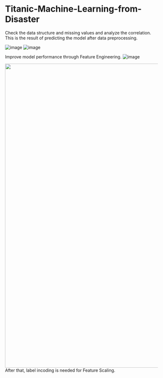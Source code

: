 # Titanic-Machine-Learning-from-Disaster
Check the data structure and missing values and analyze the correlation.
This is the result of predicting the model after data preprocessing.

![image](https://user-images.githubusercontent.com/67897318/118440370-8995d080-b722-11eb-83c1-d9ac809ac5ed.png) ![image](https://user-images.githubusercontent.com/67897318/118440395-91ee0b80-b722-11eb-879b-a38a9432a001.png)

Improve model performance through Feature Engineering.
![image](https://user-images.githubusercontent.com/67897318/118440497-b944d880-b722-11eb-9d91-bed145b8e461.png)


<img src=(https://user-images.githubusercontent.com/67897318/118440517-bf3ab980-b722-11eb-91c4-27ac692b0bf9.png), width="1000">
After that, label incoding is needed for Feature Scaling.
